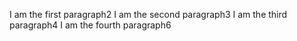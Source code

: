 I am the first paragraph2
I am the second paragraph3
I am the third paragraph4
I am the fourth paragraph6
